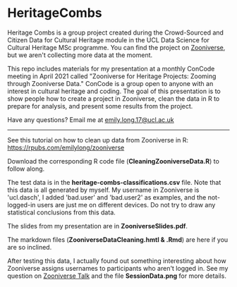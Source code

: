 # HeritageCombs

Heritage Combs is a group project created during the Crowd-Sourced and Citizen Data for Cultural Heritage module in the UCL Data Science for Cultural Heritage MSc programme. You can find the project on [Zooniverse](https://www.zooniverse.org/projects/ucl-dot-dasch/heritage-combs), but we aren't collecting more data at the moment.

This repo includes materials for my presentation at a monthly ConCode meeting in April 2021 called "Zooniverse for Heritage Projects: Zooming through Zooniverse Data." ConCode is a group open to anyone with an interest in cultural heritage and coding. The goal of this presentation is to show people how to create a project in Zooniverse, clean the data in R to prepare for analysis, and present some results from the project. 

Have any questions? Email me at emily.long.17@ucl.ac.uk

- - -

See this tutorial on how to clean up data from Zooniverse in R: https://rpubs.com/emilylong/zooniverse

Download the corresponding R code file (**CleaningZooniverseData.R**) to follow along. 

The test data is in the **heritage-combs-classifications.csv** file. Note that this data is all generated by myself. My username in Zooniverse is 'ucl.dasch', I added 'bad.user' and 'bad.user2' as examples, and the not-logged-in users are just me on different devices. Do not try to draw any statistical conclusions from this data. 

The slides from my presentation are in **ZooniverseSlides.pdf**.

The markdown files (**ZooniverseDataCleaning.hmtl & .Rmd**) are here if you are so inclined.

After testing this data, I actually found out something interesting about how Zooniverse assigns usernames to participants who aren't logged in. See my question on [Zooniverse Talk](https://www.zooniverse.org/talk/18/1946121) and the file **SessionData.png** for more details.


